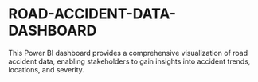 # ROAD-ACCIDENT-DATA-DASHBOARD
This Power BI dashboard provides a comprehensive visualization of road accident data, enabling stakeholders to gain insights into accident trends, locations, and severity.
